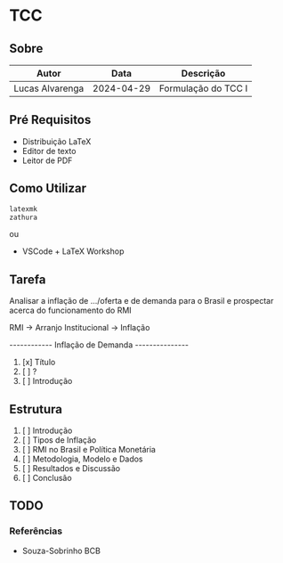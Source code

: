 # TCC

## Sobre

| Autor           | Data       | Descrição           |
| --------------- | ---------- | ------------------- |
| Lucas Alvarenga | 2024-04-29 | Formulação do TCC I |

## Pré Requisitos

- Distribuição LaTeX
- Editor de texto
- Leitor de PDF

## Como Utilizar

```sh
latexmk
zathura
```

ou

- VSCode + LaTeX Workshop

## Tarefa

Analisar a inflação de .../oferta e de demanda para o Brasil e
prospectar acerca do funcionamento do RMI

RMI &rarr; Arranjo Institucional &rarr; Inflação

------------ Inflação de Demanda ---------------

1. [x] Título
2. [ ] ?
3. [ ] Introdução

## Estrutura

1. [ ] Introdução
2. [ ] Tipos de Inflação
3. [ ] RMI no Brasil e Política Monetária
4. [ ] Metodologia, Modelo e Dados
5. [ ] Resultados e Discussão
6. [ ] Conclusão

## TODO

### Referências

- Souza-Sobrinho BCB

